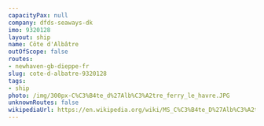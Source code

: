 ```yaml
---
capacityPax: null
company: dfds-seaways-dk
imo: 9320128
layout: ship
name: Côte d'Albâtre
outOfScope: false
routes:
- newhaven-gb-dieppe-fr
slug: cote-d-albatre-9320128
tags:
- ship
photo: /img/300px-C%C3%B4te_d%27Alb%C3%A2tre_ferry_le_havre.JPG
unknownRoutes: false
wikipediaUrl: https://en.wikipedia.org/wiki/MS_C%C3%B4te_D%27Alb%C3%A2tre
---
```

